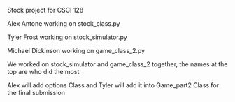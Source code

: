 Stock project for CSCI 128

Alex Antone working on stock_class.py

Tyler Frost working on stock_simulator.py

Michael Dickinson working on game_class_2.py

We worked on stock_simulator and game_class_2 together, the names at the top are who did the most

Alex will add options Class and Tyler will add it into Game_part2 Class for the final submission

